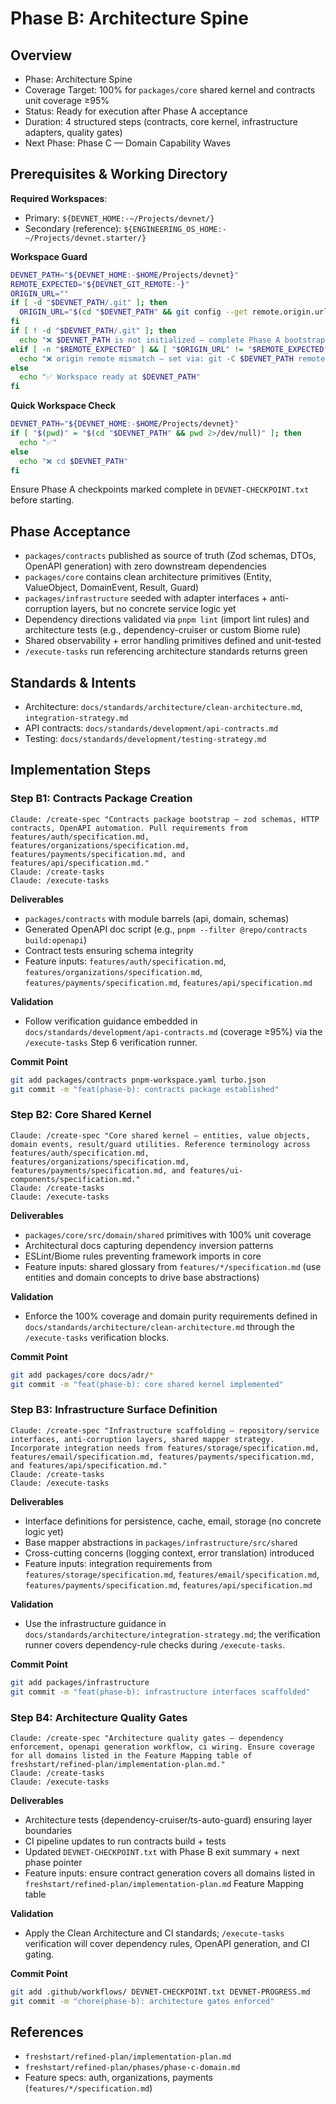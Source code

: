 # Phase B: Architecture Spine

## Overview

- Phase: Architecture Spine
- Coverage Target: 100% for `packages/core` shared kernel and contracts unit coverage ≥95%
- Status: Ready for execution after Phase A acceptance
- Duration: 4 structured steps (contracts, core kernel, infrastructure adapters, quality gates)
- Next Phase: Phase C — Domain Capability Waves

## Prerequisites & Working Directory

**Required Workspaces**:
- Primary: `${DEVNET_HOME:-~/Projects/devnet/}`
- Secondary (reference): `${ENGINEERING_OS_HOME:-~/Projects/devnet.starter/}`

**Workspace Guard**
```bash
DEVNET_PATH="${DEVNET_HOME:-$HOME/Projects/devnet}"
REMOTE_EXPECTED="${DEVNET_GIT_REMOTE:-}"
ORIGIN_URL=""
if [ -d "$DEVNET_PATH/.git" ]; then
  ORIGIN_URL="$(cd "$DEVNET_PATH" && git config --get remote.origin.url 2>/dev/null)"
fi
if [ ! -d "$DEVNET_PATH/.git" ]; then
  echo "❌ $DEVNET_PATH is not initialized — complete Phase A bootstrap first"
elif [ -n "$REMOTE_EXPECTED" ] && [ "$ORIGIN_URL" != "$REMOTE_EXPECTED" ]; then
  echo "❌ origin remote mismatch — set via: git -C $DEVNET_PATH remote set-url origin $REMOTE_EXPECTED"
else
  echo "✅ Workspace ready at $DEVNET_PATH"
fi
```

**Quick Workspace Check**
```bash
DEVNET_PATH="${DEVNET_HOME:-$HOME/Projects/devnet}"
if [ "$(pwd)" = "$(cd "$DEVNET_PATH" && pwd 2>/dev/null)" ]; then
  echo "✅"
else
  echo "❌ cd $DEVNET_PATH"
fi
```

Ensure Phase A checkpoints marked complete in `DEVNET-CHECKPOINT.txt` before starting.

## Phase Acceptance

- `packages/contracts` published as source of truth (Zod schemas, DTOs, OpenAPI generation) with zero downstream dependencies
- `packages/core` contains clean architecture primitives (Entity, ValueObject, DomainEvent, Result, Guard)
- `packages/infrastructure` seeded with adapter interfaces + anti-corruption layers, but no concrete service logic yet
- Dependency directions validated via `pnpm lint` (import lint rules) and architecture tests (e.g., dependency-cruiser or custom Biome rule)
- Shared observability + error handling primitives defined and unit-tested
- `/execute-tasks` run referencing architecture standards returns green

## Standards & Intents

- Architecture: `docs/standards/architecture/clean-architecture.md`, `integration-strategy.md`
- API contracts: `docs/standards/development/api-contracts.md`
- Testing: `docs/standards/development/testing-strategy.md`

## Implementation Steps

### Step B1: Contracts Package Creation

```claude
Claude: /create-spec "Contracts package bootstrap — zod schemas, HTTP contracts, OpenAPI automation. Pull requirements from features/auth/specification.md, features/organizations/specification.md, features/payments/specification.md, and features/api/specification.md."
Claude: /create-tasks
Claude: /execute-tasks
```

**Deliverables**
- `packages/contracts` with module barrels (api, domain, schemas)
- Generated OpenAPI doc script (e.g., `pnpm --filter @repo/contracts build:openapi`)
- Contract tests ensuring schema integrity
- Feature inputs: `features/auth/specification.md`, `features/organizations/specification.md`, `features/payments/specification.md`, `features/api/specification.md`

**Validation**
- Follow verification guidance embedded in `docs/standards/development/api-contracts.md` (coverage ≥95%) via the `/execute-tasks` Step 6 verification runner.

**Commit Point**
```bash
git add packages/contracts pnpm-workspace.yaml turbo.json
git commit -m "feat(phase-b): contracts package established"
```

### Step B2: Core Shared Kernel

```claude
Claude: /create-spec "Core shared kernel — entities, value objects, domain events, result/guard utilities. Reference terminology across features/auth/specification.md, features/organizations/specification.md, features/payments/specification.md, and features/ui-components/specification.md."
Claude: /create-tasks
Claude: /execute-tasks
```

**Deliverables**
- `packages/core/src/domain/shared` primitives with 100% unit coverage
- Architectural docs capturing dependency inversion patterns
- ESLint/Biome rules preventing framework imports in core
- Feature inputs: shared glossary from `features/*/specification.md` (use entities and domain concepts to drive base abstractions)

**Validation**
- Enforce the 100% coverage and domain purity requirements defined in `docs/standards/architecture/clean-architecture.md` through the `/execute-tasks` verification blocks.

**Commit Point**
```bash
git add packages/core docs/adr/*
git commit -m "feat(phase-b): core shared kernel implemented"
```

### Step B3: Infrastructure Surface Definition

```claude
Claude: /create-spec "Infrastructure scaffolding — repository/service interfaces, anti-corruption layers, shared mapper strategy. Incorporate integration needs from features/storage/specification.md, features/email/specification.md, features/payments/specification.md, and features/api/specification.md."
Claude: /create-tasks
Claude: /execute-tasks
```

**Deliverables**
- Interface definitions for persistence, cache, email, storage (no concrete logic yet)
- Base mapper abstractions in `packages/infrastructure/src/shared`
- Cross-cutting concerns (logging context, error translation) introduced
- Feature inputs: integration requirements from `features/storage/specification.md`, `features/email/specification.md`, `features/payments/specification.md`, `features/api/specification.md`

**Validation**
- Use the infrastructure guidance in `docs/standards/architecture/integration-strategy.md`; the verification runner covers dependency-rule checks during `/execute-tasks`.

**Commit Point**
```bash
git add packages/infrastructure
git commit -m "feat(phase-b): infrastructure interfaces scaffolded"
```

### Step B4: Architecture Quality Gates

```claude
Claude: /create-spec "Architecture quality gates — dependency enforcement, openapi generation workflow, ci wiring. Ensure coverage for all domains listed in the Feature Mapping table of freshstart/refined-plan/implementation-plan.md."
Claude: /create-tasks
Claude: /execute-tasks
```

**Deliverables**
- Architecture tests (dependency-cruiser/ts-auto-guard) ensuring layer boundaries
- CI pipeline updates to run contracts build + tests
- Updated `DEVNET-CHECKPOINT.txt` with Phase B exit summary + next phase pointer
- Feature inputs: ensure contract generation covers all domains listed in `freshstart/refined-plan/implementation-plan.md` Feature Mapping table

**Validation**
- Apply the Clean Architecture and CI standards; `/execute-tasks` verification will cover dependency rules, OpenAPI generation, and CI gating.

**Commit Point**
```bash
git add .github/workflows/ DEVNET-CHECKPOINT.txt DEVNET-PROGRESS.md
git commit -m "chore(phase-b): architecture gates enforced"
```

## References

- `freshstart/refined-plan/implementation-plan.md`
- `freshstart/refined-plan/phases/phase-c-domain.md`
- Feature specs: auth, organizations, payments (`features/*/specification.md`)

